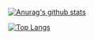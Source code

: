 <!--
**Joker-5/Joker-5** is a ✨ _special_ ✨ repository because its `README.md` (this file) appears on your GitHub profile.

Here are some ideas to get you started:

- 🔭 I’m currently working on ...
- 🌱 I’m currently learning ...
- 👯 I’m looking to collaborate on ...
- 🤔 I’m looking for help with ...
- 💬 Ask me about ...
- 📫 How to reach me: ...
- 😄 Pronouns: ...
- ⚡ Fun fact: ...
-->
[![Anurag's github stats](https://github-readme-stats.vercel.app/api?username=Joker-5)](https://github.com/anuraghazra/github-readme-stats)

[![Top Langs](https://github-readme-stats.vercel.app/api/top-langs/?username=Joker-5&hide=python,html)](https://github.com/anuraghazra/github-readme-stats)
